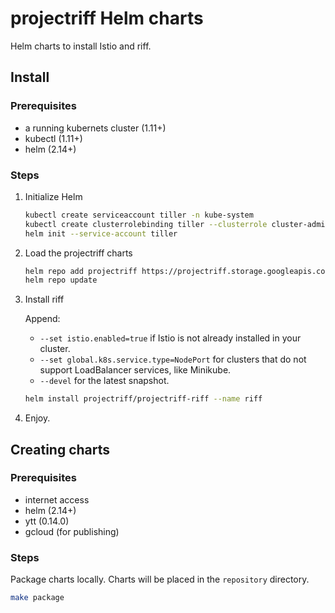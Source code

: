 # projectriff Helm charts

Helm charts to install Istio and riff.

## Install

### Prerequisites

- a running kubernets cluster (1.11+)
- kubectl (1.11+)
- helm (2.14+)

### Steps

1. Initialize Helm

   ```sh
   kubectl create serviceaccount tiller -n kube-system
   kubectl create clusterrolebinding tiller --clusterrole cluster-admin --serviceaccount kube-system:tiller
   helm init --service-account tiller
   ```

1. Load the projectriff charts

   ```sh
   helm repo add projectriff https://projectriff.storage.googleapis.com/charts/releases
   helm repo update
   ```

1. Install riff

   Append:

   - `--set istio.enabled=true` if Istio is not already installed in your cluster.
   - `--set global.k8s.service.type=NodePort` for clusters that do not support LoadBalancer services, like Minikube.
   - `--devel` for the latest snapshot.

   ```sh
   helm install projectriff/projectriff-riff --name riff
   ```

1. Enjoy.

## Creating charts

### Prerequisites

- internet access
- helm (2.14+)
- ytt (0.14.0)
- gcloud (for publishing)

### Steps

Package charts locally. Charts will be placed in the `repository` directory.

```sh
make package
```

